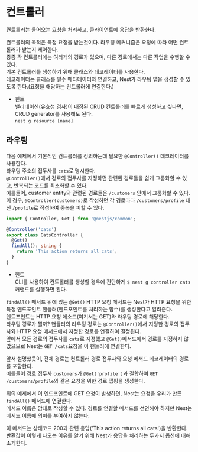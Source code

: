 # 컨트롤러

컨트롤러는 들어오는 요청을 처리하고, 클라이언트에 응답을 반환한다.

컨트롤러의 목적은 특정 요청을 받는것이다. 라우팅 메커니즘은 요청에 따라 어떤 컨트롤러가 받는지 제어한다.<br>
종종 각 컨트롤러에는 여러개의 경로가 있으며, 다른 경로에서는 다른 작업을 수행할 수 있다.
<br>
기본 컨트롤러를 생성하기 위해 클래스와 데코레이터를 사용한다. <br>데코레이터는 클래스를 필수 메타데이터와 연결하고, Nest가 라우팅 맵을 생성할 수 있도록 한다.(요청을 해당하는 컨트롤러에 연결한다.)

- 힌트<br>
  밸리데이션(유효성 검사)이 내장된 CRUD 컨트롤러를 빠르게 생성하고 싶다면, CRUD generator를 사용해도 된다.<br>
  `nest g resource [name]`

## 라우팅

다음 예제에서 기본적인 컨트롤러를 정의하는데 필요한 `@Controller()` 데코레이터를 사용한다.<br> 라우팅 주소의 접두사를 `cats`로 명시한다.<br> `@Controller()`에서 경로의 접두사를 지정하면 관련된 경로들을 쉽게 그룹화할 수 있고, 반복되는 코드를 최소화할 수 있다.<br> 예를들어, customer entity와 관련된 경로들은 `/customers` 안에서 그룹화할 수 있다.<br> 이 경우, `@Controller(customers)`로 작성하면 각 경로마다 `/customers/profile` 대신 `/profile`로 작성하여 중복을 피할 수 있다.

```ts
import { Controller, Get } from '@nestjs/common';

@Controller('cats')
export class CatsController {
  @Get()
  findAll(): string {
    return 'This action returns all cats';
  }
}
```

- 힌트<br>
  CLI를 사용하여 컨트롤러를 생성할 경우에 간단하게 `$ nest g controller cats` 커맨드를 실행하면 된다.

`findAll()` 메서드 위에 있는 `@Get()` HTTP 요청 메서드는 Nest가 HTTP 요청을 위한 특정 엔드포인트 핸들러(엔드포인트를 처리하는 함수)를 생성한다고 알려준다.<br> 엔트포인트는 HTTP 요청 메소드(여기서는 GET)와 라우팅 경로에 해당한다.<br> 라우팅 경로가 뭘까? 핸들러의 라우팅 경로는 `@Controller()`에서 지정한 경로의 접두사와 HTTP 요청 메서드에서 지정한 경로를 연결하여 결정된다.<br> 앞에서 모든 경로의 접두사를 `cats`로 지정했고 `@Get()`메서드에서 경로를 지정하지 않았으므로 Nest는 `GET /cats`요청을 이 핸들러에 연결한다.

앞서 설명했듯이, 전체 경로는 컨트롤러 경로 접두사와 요청 메서드 데코레이터의 경로를 포함한다.<br> 예를들어 경로 접두사 `customers`가 `@Get('profile')`과 결합하여 `GET /customers/profile`와 같은 요청을 위한 경로 맵핑을 생성한다.

위의 예제에서 이 엔드포인트에 GET 요청이 발생하면, Nest는 요청을 우리가 만든 `findAll()` 메서드에 연결한다.<br> 메서드 이름은 맘대로 작성할 수 있다. 경로를 연결할 메서드를 선언해야 하지만 Nest는 메서드 이름에 의미를 부여하지 않는다.

이 메서드는 상태코드 200과 관련 응답('This action returns all cats')을 반환한다. <br>
반환값이 이렇게 나오는 이유를 알기 위해 Nest가 응답을 처리하는 두가지 옵션에 대해 소개한다.
